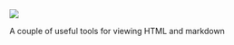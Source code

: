 <img src="http://gfxmonk.net/dist/status/project/htmlview.png">

A couple of useful tools for viewing HTML and markdown
